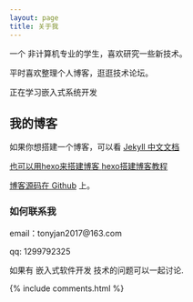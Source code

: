 ```yaml
---
layout: page
title: 关于我 
---
```


一个 非计算机专业的学生，喜欢研究一些新技术。
<p>
平时喜欢整理个人博客，逛逛技术论坛。
<p>
正在学习嵌入式系统开发

<p>

<h2> 我的博客 </h2>  
<p>

如果你想搭建一个博客，可以看 
<a target="_blank" href='https://www.jekyll.com.cn/'>Jekyll 中文文档 

<p>

也可以用hexo来搭建博客
<a target="_blank" href='https://www.jianshu.com/p/015830111478'>hexo搭建博客教程

<p> 

博客源码在 <a target="_blank" href='https://github.com/leopardpan/leopardpan.github.io/'>Github</a> 上。

<p> 

<p> 

<p> 


<h3> 如何联系我 </h3>  

<p> 
email：tonyjan2017@163.com       
<p> 
qq: 1299792325    
<p> 
如果有 嵌入式软件开发 技术的问题可以一起讨论.
<p> 


{% include comments.html %}

